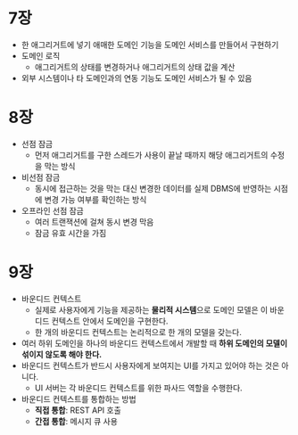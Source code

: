 # 7장

- 한 애그리거트에 넣기 애매한 도메인 기능을 도메인 서비스를 만들어서 구현하기
- 도메인 로직
  - 애그리거트의 상태를 변경하거나 애그리거트의 상태 값을 계산
- 외부 시스템이나 타 도메인과의 연동 기능도 도메인 서비스가 될 수 있음

# 8장

- 선점 잠금
  - 먼저 애그리거트를 구한 스레드가 사용이 끝날 때까지 해당 애그리거트의 수정을 막는 방식
- 비선점 잠금
  - 동시에 접근하는 것을 막는 대신 변경한 데이터를 실제 DBMS에 반영하는 시점에 변경 가능 여부를 확인하는 방식
- 오프라인 선점 잠금
  - 여러 트랜잭션에 걸쳐 동시 변경 막음
  - 잠금 유효 시간을 가짐

# 9장

- 바운디드 컨텍스트
  - 실제로 사용자에게 기능을 제공하는 **물리적 시스템**으로 도메인 모델은 이 바운디드 컨텍스트 안에서 도메인을 구현한다.
  - 한 개의 바운디드 컨텍스트는 논리적으로 한 개의 모델을 갖는다.
- 여러 하위 도메인을 하나의 바운디드 컨텍스트에서 개발할 때 **하위 도메인의 모델이 섞이지 않도록 해야 한다.**
- 바운디드 컨텍스트가 반드시 사용자에게 보여지는 UI를 가지고 있어야 하는 것은 아니다.
  - UI 서버는 각 바운디드 컨텍스트를 위한 파사드 역할을 수행한다.
- 바운디드 컨텍스트를 통합하는 방법
  - **직접 통합**: REST API 호출
  - **간접 통합**: 메시지 큐 사용
